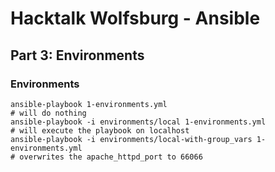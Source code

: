 # Hacktalk Wolfsburg - Ansible
## Part 3: Environments
### Environments

    ansible-playbook 1-environments.yml
    # will do nothing
    ansible-playbook -i environments/local 1-environments.yml
    # will execute the playbook on localhost
    ansible-playbook -i environments/local-with-group_vars 1-environments.yml
    # overwrites the apache_httpd_port to 66066
